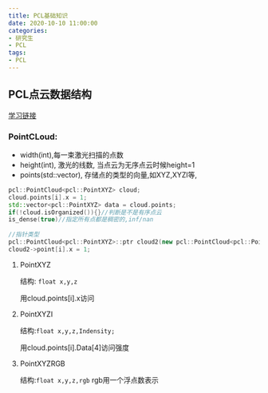 ```yaml
---
title: PCL基础知识
date: 2020-10-10 11:00:00
categories: 
- 研究生
- PCL
tags:
- PCL
---
```


## PCL点云数据结构

[学习链接](https://blog.csdn.net/qq_30815237/article/details/86475877?utm_medium=distribute.pc_relevant.none-task-blog-BlogCommendFromMachineLearnPai2-1.nonecase&depth_1-utm_source=distribute.pc_relevant.none-task-blog-BlogCommendFromMachineLearnPai2-1.nonecase)

### **PointCLoud**:

+ width(int),每一束激光扫描的点数
+ height(int), 激光的线数, 当点云为无序点云时候height=1
+ points(std::vector), 存储点的类型的向量,如XYZ,XYZI等,

<!-- more-->

```C++
pcl::PointCloud<pcl::PointXYZ> cloud;
cloud.points[i].x = 1;
std::vector<pcl::PointXYZ> data = cloud.points;
if(!cloud.isOrganized()){}//判断是不是有序点云
is_dense(true)//指定所有点都是稠密的,inf/nan
    
//指针类型
pcl::PointCloud<pcl::PointXYZ>::ptr cloud2(new pcl::PointCloud<pcl::PointXYZ>);
cloud2->point[i].x = 1;
```

1. PointXYZ

   结构: `float x,y,z ` 

   用cloud.points[i].x访问

2. PointXYZI

   结构:`float x,y,z,Indensity;`

   用cloud.points[i].Data[4]访问强度

3. PointXYZRGB

   结构:`float x,y,z,rgb` rgb用一个浮点数表示

